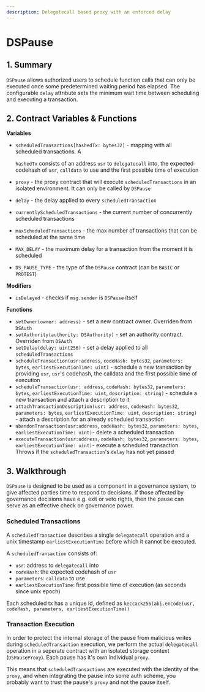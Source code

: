 ```yaml
---
description: Delegatecall based proxy with an enforced delay
---
```


# DSPause

## 1. Summary <a id="1-introduction-summary"></a>

`DSPause` allows authorized users to schedule function calls that can only be executed once some predetermined waiting period has elapsed. The configurable `delay` attribute sets the minimum wait time between scheduling and executing a transaction.

## 2. Contract Variables & Functions

**Variables**

* `scheduledTransactions[hashedTx: bytes32]` - mapping with all scheduled transactions. A 

  `hashedTx` consists of an address `usr` to `delegatecall` into, the expected codehash of `usr`, `calldata` to use and the first possible time of execution

* `proxy` - the proxy contract that will execute `scheduledTransactions` in an isolated environment. It can only be called by `DSPause`
* `delay` - the delay applied to every `scheduledTransaction`
* `currentlyScheduledTransactions` - the current number of concurrently scheduled transactions
* `maxScheduledTransactions` - the max number of transactions that can be scheduled at the same time
* `MAX_DELAY` - the maximum delay for a transaction from the moment it is scheduled
* `DS_PAUSE_TYPE` - the type of the `DSPause` contract \(can be `BASIC` or `PROTEST`\)

**Modifiers**

* `isDelayed` - checks if `msg.sender` is `DSPause` itself

**Functions**

* `setOwner(owner: address)` - set a new contract owner. Overriden from `DSAuth`
* `setAuthority(authority: DSAuthority)` - set an authority contract. Overriden from `DSAuth`
* `setDelay(delay: uint256)` - set a delay applied to all `scheduledTransactions`
* `scheduleTransaction(usr:address`, `codeHash: bytes32`, `parameters: bytes`, `earliestExecutionTime: uint)` - schedule a new transaction by providing `usr`, `usr`'s codehash, the calldata and the first possible time of execution
* `scheduleTransaction(usr: address`, `codeHash: bytes32`, `parameters: bytes`, `earliestExecutionTime: uint`, `description: string)` - schedule a new transaction and attach a description to it
* `attachTransactionDescription(usr: address`, `codeHash: bytes32`, `parameters: bytes`, `earliestExecutionTime: uint`, `description: string)` - attach a description for an already scheduled transaction
* `abandonTransaction(usr:address`, `codeHash: bytes32`, `parameters: bytes`, `earliestExecutionTime: uint)`- delete a scheduled transaction
* `executeTransaction(usr:address`, `codeHash: bytes32`, `parameters: bytes`, `earliestExecutionTime: uint)`- execute a scheduled transaction. Throws if the `scheduledTransaction`'s `delay` has not yet passed

## 3. Walkthrough <a id="2-contract-details"></a>

`DSPause` is designed to be used as a component in a governance system, to give affected parties time to respond to decisions. If those affected by governance decisions have e.g. exit or veto rights, then the pause can serve as an effective check on governance power.

### Scheduled Transactions

A `scheduledTransaction` describes a single `delegatecall` operation and a unix timestamp `earliestExecutionTime` before which it cannot be executed.

A `scheduledTransaction` consists of:

* `usr`: address to `delegatecall` into
* `codeHash`: the expected codehash of `usr`
* `parameters`: `calldata` to use
* `earliestExecutionTime`: first possible time of execution \(as seconds since unix epoch\)

Each scheduled tx has a unique id, defined as `keccack256(abi.encode(usr, codeHash, parameters, earliestExecutionTime))`

### Transaction Execution

In order to protect the internal storage of the pause from malicious writes during `scheduledTransaction` execution, we perform the actual `delegatecall` operation in a seperate contract with an isolated storage context \(`DSPauseProxy`\). Each pause has it's own individual `proxy`.

This means that `scheduledTransactions` are executed with the identity of the `proxy`, and when integrating the pause into some auth scheme, you probably want to trust the pause's `proxy` and not the pause itself.



